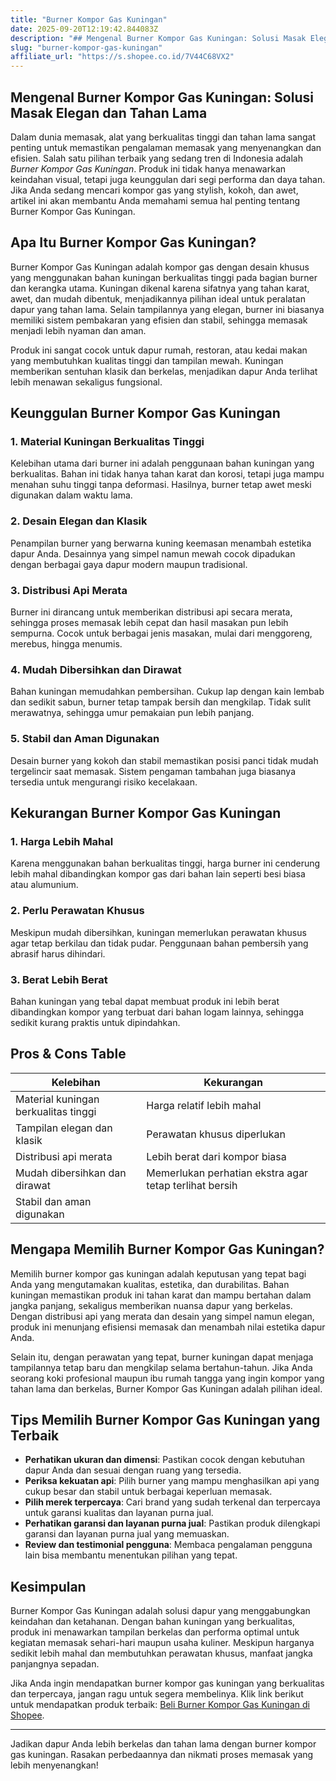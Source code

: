 ```yaml
---
title: "Burner Kompor Gas Kuningan"
date: 2025-09-20T12:19:42.844083Z
description: "## Mengenal Burner Kompor Gas Kuningan: Solusi Masak Elegan dan Tahan Lama..."
slug: "burner-kompor-gas-kuningan"
affiliate_url: "https://s.shopee.co.id/7V44C68VX2"
---
```

## Mengenal Burner Kompor Gas Kuningan: Solusi Masak Elegan dan Tahan Lama

Dalam dunia memasak, alat yang berkualitas tinggi dan tahan lama sangat penting untuk memastikan pengalaman memasak yang menyenangkan dan efisien. Salah satu pilihan terbaik yang sedang tren di Indonesia adalah *Burner Kompor Gas Kuningan*. Produk ini tidak hanya menawarkan keindahan visual, tetapi juga keunggulan dari segi performa dan daya tahan. Jika Anda sedang mencari kompor gas yang stylish, kokoh, dan awet, artikel ini akan membantu Anda memahami semua hal penting tentang Burner Kompor Gas Kuningan.

## Apa Itu Burner Kompor Gas Kuningan?

Burner Kompor Gas Kuningan adalah kompor gas dengan desain khusus yang menggunakan bahan kuningan berkualitas tinggi pada bagian burner dan kerangka utama. Kuningan dikenal karena sifatnya yang tahan karat, awet, dan mudah dibentuk, menjadikannya pilihan ideal untuk peralatan dapur yang tahan lama. Selain tampilannya yang elegan, burner ini biasanya memiliki sistem pembakaran yang efisien dan stabil, sehingga memasak menjadi lebih nyaman dan aman.

Produk ini sangat cocok untuk dapur rumah, restoran, atau kedai makan yang membutuhkan kualitas tinggi dan tampilan mewah. Kuningan memberikan sentuhan klasik dan berkelas, menjadikan dapur Anda terlihat lebih menawan sekaligus fungsional.

## Keunggulan Burner Kompor Gas Kuningan

### 1. Material Kuningan Berkualitas Tinggi
Kelebihan utama dari burner ini adalah penggunaan bahan kuningan yang berkualitas. Bahan ini tidak hanya tahan karat dan korosi, tetapi juga mampu menahan suhu tinggi tanpa deformasi. Hasilnya, burner tetap awet meski digunakan dalam waktu lama.

### 2. Desain Elegan dan Klasik
Penampilan burner yang berwarna kuning keemasan menambah estetika dapur Anda. Desainnya yang simpel namun mewah cocok dipadukan dengan berbagai gaya dapur modern maupun tradisional.

### 3. Distribusi Api Merata
Burner ini dirancang untuk memberikan distribusi api secara merata, sehingga proses memasak lebih cepat dan hasil masakan pun lebih sempurna. Cocok untuk berbagai jenis masakan, mulai dari menggoreng, merebus, hingga menumis.

### 4. Mudah Dibersihkan dan Dirawat
Bahan kuningan memudahkan pembersihan. Cukup lap dengan kain lembab dan sedikit sabun, burner tetap tampak bersih dan mengkilap. Tidak sulit merawatnya, sehingga umur pemakaian pun lebih panjang.

### 5. Stabil dan Aman Digunakan
Desain burner yang kokoh dan stabil memastikan posisi panci tidak mudah tergelincir saat memasak. Sistem pengaman tambahan juga biasanya tersedia untuk mengurangi risiko kecelakaan.

## Kekurangan Burner Kompor Gas Kuningan

### 1. Harga Lebih Mahal
Karena menggunakan bahan berkualitas tinggi, harga burner ini cenderung lebih mahal dibandingkan kompor gas dari bahan lain seperti besi biasa atau alumunium.

### 2. Perlu Perawatan Khusus
Meskipun mudah dibersihkan, kuningan memerlukan perawatan khusus agar tetap berkilau dan tidak pudar. Penggunaan bahan pembersih yang abrasif harus dihindari.

### 3. Berat Lebih Berat
Bahan kuningan yang tebal dapat membuat produk ini lebih berat dibandingkan kompor yang terbuat dari bahan logam lainnya, sehingga sedikit kurang praktis untuk dipindahkan.

## Pros & Cons Table

| Kelebihan                         | Kekurangan                         |
|----------------------------------|-----------------------------------|
| Material kuningan berkualitas tinggi | Harga relatif lebih mahal     |
| Tampilan elegan dan klasik      | Perawatan khusus diperlukan     |
| Distribusi api merata           | Lebih berat dari kompor biasa  |
| Mudah dibersihkan dan dirawat  | Memerlukan perhatian ekstra agar tetap terlihat bersih |
| Stabil dan aman digunakan      |                                   |

## Mengapa Memilih Burner Kompor Gas Kuningan?

Memilih burner kompor gas kuningan adalah keputusan yang tepat bagi Anda yang mengutamakan kualitas, estetika, dan durabilitas. Bahan kuningan memastikan produk ini tahan karat dan mampu bertahan dalam jangka panjang, sekaligus memberikan nuansa dapur yang berkelas. Dengan distribusi api yang merata dan desain yang simpel namun elegan, produk ini menunjang efisiensi memasak dan menambah nilai estetika dapur Anda.

Selain itu, dengan perawatan yang tepat, burner kuningan dapat menjaga tampilannya tetap baru dan mengkilap selama bertahun-tahun. Jika Anda seorang koki profesional maupun ibu rumah tangga yang ingin kompor yang tahan lama dan berkelas, Burner Kompor Gas Kuningan adalah pilihan ideal.

## Tips Memilih Burner Kompor Gas Kuningan yang Terbaik

- **Perhatikan ukuran dan dimensi**: Pastikan cocok dengan kebutuhan dapur Anda dan sesuai dengan ruang yang tersedia.
- **Periksa kekuatan api**: Pilih burner yang mampu menghasilkan api yang cukup besar dan stabil untuk berbagai keperluan memasak.
- **Pilih merek terpercaya**: Cari brand yang sudah terkenal dan terpercaya untuk garansi kualitas dan layanan purna jual.
- **Perhatikan garansi dan layanan purna jual**: Pastikan produk dilengkapi garansi dan layanan purna jual yang memuaskan.
- **Review dan testimonial pengguna**: Membaca pengalaman pengguna lain bisa membantu menentukan pilihan yang tepat.

## Kesimpulan

Burner Kompor Gas Kuningan adalah solusi dapur yang menggabungkan keindahan dan ketahanan. Dengan bahan kuningan yang berkualitas, produk ini menawarkan tampilan berkelas dan performa optimal untuk kegiatan memasak sehari-hari maupun usaha kuliner. Meskipun harganya sedikit lebih mahal dan membutuhkan perawatan khusus, manfaat jangka panjangnya sepadan.

Jika Anda ingin mendapatkan burner kompor gas kuningan yang berkualitas dan terpercaya, jangan ragu untuk segera membelinya. Klik link berikut untuk mendapatkan produk terbaik: [Beli Burner Kompor Gas Kuningan di Shopee](https://s.shopee.co.id/7V44C68VX2).

---

Jadikan dapur Anda lebih berkelas dan tahan lama dengan burner kompor gas kuningan. Rasakan perbedaannya dan nikmati proses memasak yang lebih menyenangkan!